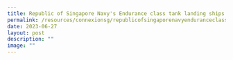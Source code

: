 ```yaml
---
title: Republic of Singapore Navy's Endurance class tank landing ships
permalink: /resources/connexionsg/republicofsingaporenavyenduranceclasstanklandingships/
date: 2023-06-27
layout: post
description: ""
image: ""
---
```

